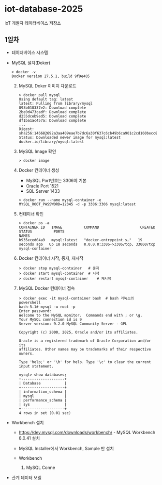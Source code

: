 # iot-database-2025
IoT 개발자 데이터베이스 저장소

## 1일차
- 데이터베이스 시스템

- MySQL 설치(Doker)
    ``` shell
    > docker -v
    Docker version 27.5.1, build 9f9e405
    ```
    2. MySQL Doker 이미지 다운로드
        ``` shell
        > docker pull mysql
        Using default tag: latest
        latest: Pulling from library/mysql
        893b018337e2: Download complete
        2be0d473cadf: Download complete
        d255dceb9ed5: Download complete
        df1ba1ac457a: Download complete
        ...
        Digest: sha256:146682692a3aa409eae7b7dc6a30f637c6cb49b6ca901c2cd160becc81127d3b
        Status: Downloaded newer image for mysql:latest
        docker.io/library/mysql:latest
        ```
    3. MySQL Image 확인
        ``` shell
        > docker image
        ```
    4. Docker 컨테이너 생성
        - MySQL Port번호는 3306이 기본
        - Oracle Port 1521
        - SQL Server 1433
        ```shell
        > docker run --name mysql-container -e MYSQL_ROOT_PASSWORD=12345 -d -p 3306:3306 mysql:latest
        ```
    5. 컨테이너 확인
        ```shell
        > docker ps -a
        CONTAINER ID   IMAGE          COMMAND                   CREATED          STATUS          PORTS
        NAMES
        b935eced04a9   mysql:latest   "docker-entrypoint.s…"   19 seconds ago   Up 18 seconds   0.0.0.0:3306->3306/tcp, 33060/tcp   mysql-container
        ```
    6. Docker 컨테이너 시작, 중지, 재시작
        ```shell
        > docker stop mysql-container   # 중지
        > docker start mysql-container  # 시작
        > docker restart mysql-container    # 재시작
        ```

    7. MySQL Docker 컨테이너 접속
        ```shell
        > docker exec -it mysql-container bash  # bash 리눅스의 powershell
        bash-5.1# mysql -u root -p
        Enter password:
        Welcome to the MySQL monitor.  Commands end with ; or \g.
        Your MySQL connection id is 9
        Server version: 9.2.0 MySQL Community Server - GPL

        Copyright (c) 2000, 2025, Oracle and/or its affiliates.

        Oracle is a registered trademark of Oracle Corporation and/or its
        affiliates. Other names may be trademarks of their respective
        owners.

        Type 'help;' or '\h' for help. Type '\c' to clear the current input statement.

        mysql> show databases;
        +--------------------+
        | Database           |
        +--------------------+
        | information_schema |
        | mysql              |
        | performance_schema |
        | sys                |
        +--------------------+
        4 rows in set (0.01 sec)
        ```

- Workbench 설치
    - https://dev.mysql.com/downloads/workbench/  - MySQL Workbench 8.0.41 설치
    - MySQL Installer에서 Workbench, Sample 만 설치

    - Workbench
        1. MySQL Conne


- 관계 데이터 모델